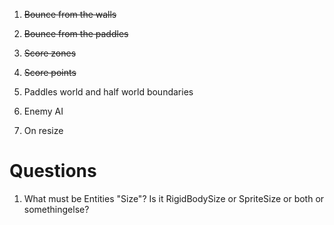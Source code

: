 
1. ~~Bounce from the walls~~
1. ~~Bounce from the paddles~~
1. ~~Score zones~~
1. ~~Score points~~
1. Paddles world and half world boundaries
1. Enemy AI

1. On resize

# Questions

1. What must be Entities "Size"? Is it RigidBodySize or SpriteSize or both or somethingelse? 